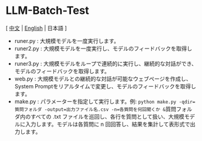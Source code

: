 # LLM-Batch-Test
[ [中文](https://github.com/reuAC/LLM-Batch-Test/blob/reuAC/README_JP.md) | [English](https://github.com/reuAC/LLM-Batch-Test/blob/reuAC/README_EN.md) | 日本語 ]

* runer.py    : 大規模モデルを一度実行します。
* runer2.py   : 大規模モデルを一度実行し、モデルのフィードバックを取得します。
* runer3.py   : 大規模モデルをループで連続的に実行し、継続的な対話ができ、モデルのフィードバックを取得します。
* web.py  : 大規模モデルとの継続的な対話が可能なウェブページを作成し、System Promptをリアルタイムで変更し、モデルのフィードバックを取得します。
* make.py : パラメーターを指定して実行します。例: `python make.py -qdir=質問フォルダ -output=出力ファイル名.csv -n=各質問を何回聞くか &`質問フォルダ内のすべての .txt ファイルを巡回し、各行を質問として扱い、大規模モデルに入力します。モデルは各質問に n 回回答し、結果を集計して表形式で出力します。
